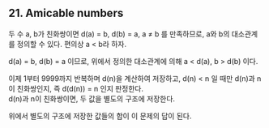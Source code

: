 ## 21. Amicable numbers

두 수 a, b가 친화쌍이면 d(a) = b, d(b) = a, a &ne; b 를 만족하므로, a와 b의 대소관계를 정의할 수 있다. 편의상 a < b라 하자.

d(a) = b, d(b) = a 이므로, 위에서 정의한 대소관계에 의해 a < d(a), b > d(b) 이다.

이제 1부터 9999까지 반복하며 d(n)을 계산하여 저장하고, d(n) < n 일 때만 d(n)과 n이 친화쌍인지, 즉 d(d(n)) = n 인지 판정한다.<br>
d(n)과 n이 친화쌍이면, 두 값을 별도의 구조에 저장한다.

위에서 별도의 구조에 저장한 값들의 합이 이 문제의 답이 된다.
